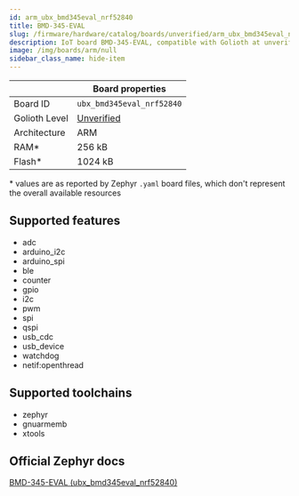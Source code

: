 ```yaml
---
id: arm_ubx_bmd345eval_nrf52840
title: BMD-345-EVAL
slug: /firmware/hardware/catalog/boards/unverified/arm_ubx_bmd345eval_nrf52840
description: IoT board BMD-345-EVAL, compatible with Golioth at unverified level.
image: /img/boards/arm/null
sidebar_class_name: hide-item
---
```


[//]: # (This is an auto-generated file, do not edit! Changes to it will be lost upon re-generation)



|                | Board properties     |
| -------------  | -------------------- |
| Board ID       | `ubx_bmd345eval_nrf52840` |
| Golioth Level  | [Unverified](/firmware/hardware#unverified-boards) |
| Architecture   | ARM |
| RAM*           | 256 kB |
| Flash*         | 1024 kB |

\* values are as reported by Zephyr `.yaml` board files, which don't represent the overall available resources



## Supported features

* adc
* arduino_i2c
* arduino_spi
* ble
* counter
* gpio
* i2c
* pwm
* spi
* qspi
* usb_cdc
* usb_device
* watchdog
* netif:openthread

## Supported toolchains

* zephyr
* gnuarmemb
* xtools

## Official Zephyr docs

[BMD-345-EVAL (ubx_bmd345eval_nrf52840)](https://docs.zephyrproject.org/3.6.0/boards/arm/ubx_bmd345eval_nrf52840/doc/index.html)
